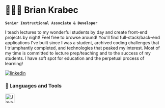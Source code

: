 # 🧑🏽‍💻 Brian Krabec

**`Senior Instructional Associate & Developer`**

I teach lectures to my wonderful students by day and create front-end projects by night! Feel free to browse around! You'll find full-stack/back-end applications I've built since I was a student, archived coding challenges that I triumphantly completed, and technologies that peaked my interest. Most of my time is committed to lecture prep/teaching and to the success of my students. I have soft spot for education and the perpetual process of learning!

<p align = "left">
    <a href="https://www.linkedin.com/in/bkrabec/">
         <img alt="linkedin" title="Add me on LinkedIn" src="https://img.shields.io/badge/-Follow-blue/?logo=AddThis&color=blue&logoColor=fff"/></a>
</p>

### 🧰 Languages and Tools

<img align="left" alt="JavaScript" width="30px" style="padding-right:10px;" src="https://cdn.jsdelivr.net/gh/devicons/devicon/icons/javascript/javascript-plain.svg"/>
